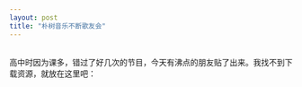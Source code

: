 ```yaml
---
layout: post
title: "朴树音乐不断歌友会"
---
```

    
高中时因为课多，错过了好几次的节目，今天有沸点的朋友贴了出来。我找不到下载资源，就放在这里吧：  
							  
		

